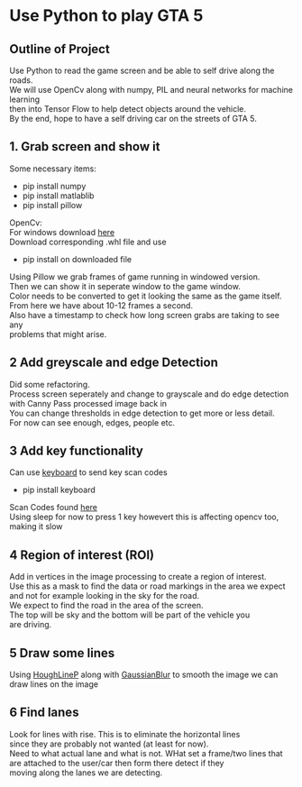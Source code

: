 # Use Python to play GTA 5

## Outline of Project
Use Python to read the game screen and be able to self drive along the roads.  
We will use OpenCv along with numpy, PIL and neural networks for machine learning  
then into Tensor Flow to help detect objects around the vehicle.  
By the end, hope to have a self driving car on the streets of GTA 5.

## 1. Grab screen and show it
Some necessary items:  
* pip install numpy  
* pip install matlablib  
* pip install pillow  

OpenCv:  
For windows download [here](https://www.lfd.uci.edu/~gohlke/pythonlibs/#opencv)  
Download corresponding .whl file and use 
* pip install on downloaded file

Using Pillow we grab frames of game running in windowed version.  
Then we can show it in seperate window to the game window.  
Color needs to be converted to get it looking the same as the game itself.  
From here we have about 10-12 frames a second.  
Also have a timestamp to check how long screen grabs are taking to see any  
problems that might arise.

## 2 Add greyscale and edge Detection
Did some refactoring.   
Process screen seperately and change to grayscale and do edge detection with Canny
Pass processed image back in  
You can change thresholds in edge detection to get more or less detail.  
For now can see enough, edges, people etc.

## 3 Add key functionality
Can use [keyboard](https://github.com/boppreh/keyboard) to send key scan codes
* pip install keyboard  
  
Scan Codes found [here](http://www.gamespp.com/directx/directInputKeyboardScanCodes.html)  
Using sleep for now to press 1 key howevert this is affecting opencv
too, making it slow

## 4 Region of interest (ROI)
Add in vertices in the image processing to create a region of interest.  
Use this as a mask to find the data or road markings in the area we expect  
and not for example looking in the sky for the road.  
We expect to find the road in the area of the screen.  
The top will be sky and the bottom will be part of the vehicle you  
are driving.  

## 5 Draw some lines

Using [HoughLineP](https://docs.opencv.org/3.0-beta/doc/py_tutorials/py_imgproc/py_houghlines/py_houghlines.html) 
along with [GaussianBlur](https://docs.opencv.org/3.0-beta/doc/py_tutorials/py_imgproc/py_filtering/py_filtering.html) to smooth the image we can  
draw lines on the image 

## 6 Find lanes
Look for lines with rise. This is to eliminate the horizontal lines  
since they are probably not wanted (at least for now).  
Need to what actual lane and what is not.
WHat set a frame/two lines that are attached to the user/car then form there detect if they   
moving along the lanes we are detecting.